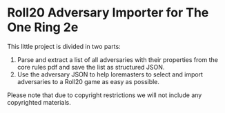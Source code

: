 # Roll20 Adversary Importer for The One Ring 2e

This little project is divided in two parts:
1. Parse and extract a list of all adversaries with their properties from the core rules pdf and save the list as structured JSON.
2. Use the adversary JSON to help loremasters to select and import adversaries to a Roll20 game as easy as possible.

Please note that due to copyright restrictions we will not include any copyrighted materials.
